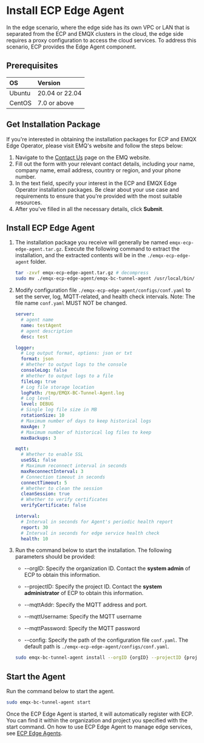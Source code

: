 # Install ECP Edge Agent

In the edge scenario, where the edge side has its own VPC or LAN that is separated from the ECP and EMQX clusters in the cloud, the edge side requires a proxy configuration to access the cloud services. To address this scenario, ECP provides the Edge Agent component.


## Prerequisites

| OS     | Version         |
| :----- | :-------------- |
| Ubuntu | 20.04  or 22.04 |
| CentOS | 7.0 or above    |

## Get Installation Package

If you're interested in obtaining the installation packages for ECP and EMQX Edge Operator, please visit EMQ's website and follow the steps below:

1. Navigate to the [Contact Us](https://www.emqx.com/en/contact?product=emqx-ecp) page on the EMQ website.
2. Fill out the form with your relevant contact details, including your name,  company name, email address, country or region, and your phone number. 
3. In the text field, specify your interest in the ECP and EMQX Edge Operator installation packages. Be clear about your use case and requirements to ensure that you're provided with the most suitable resources.
4. After you've filled in all the necessary details, click **Submit**.

## Install ECP Edge Agent

1. The installation package you receive will generally be named `emqx-ecp-edge-agent.tar.gz`.  Execute the following command to extract the installation, and the extracted contents will be in the `./emqx-ecp-edge-agent` folder. 

   ```bash
   tar -zxvf emqx-ecp-edge-agent.tar.gz # decompress
   sudo mv ./emqx-ecp-edge-agent/emqx-bc-tunnel-agent /usr/local/bin/ # move the executables into /usr/local/bin. Note: The directories under different operating systems may differ
   ```

   <!--这里需要说明常见操作系统下的目录吧-->

2. Modify configuration file `./emqx-ecp-edge-agent/configs/conf.yaml` to set the server, log, MQTT-related, and health check intervals. Note: The file name `conf.yaml` MUST NOT be changed. 

   ```yaml
   server:
     # agent name
     name: testAgent
     # agent description
     desc: test
   
   logger:
     # Log output format, options: json or txt
     format: json
     # Whether to output logs to the console
     consoleLog: false
     # Whether to output logs to a file
     fileLog: true
     # Log file storage location
     logPath: /tmp/EMQX-BC-Tunnel-Agent.log
     # Log level
     level: DEBUG
     # Single log file size in MB
     rotationSize: 10
     # Maximum number of days to keep historical logs
     maxAge: 7
     # Maximum number of historical log files to keep
     maxBackups: 3
   
   mqtt:
     # Whether to enable SSL
     useSSL: false
     # Maximum reconnect interval in seconds
     maxReconnectInterval: 3
     # Connection timeout in seconds
     connectTimeout: 5
     # Whether to clean the session
     cleanSession: true
     # Whether to verify certificates
     verifyCertificate: false
   
   interval:
     # Interval in seconds for Agent's periodic health report
     report: 30
     # Interval in seconds for edge service health check
     health: 10
   ```

3. Run the command below to start the installation. The following parameters should be provided:

   - --orgID: Specify the organization ID. Contact the **system admin** of ECP to obtain this information.

   - --projectID: Specify the project ID. Contact the **system administrator** of ECP to obtain this information.

   - --mqttAddr: Specify the MQTT address and port.

   - --mqttUsername: Specify the MQTT username

   - --mqttPassword: Specify the MQTT password

   - --config: Specify the path of the configuration file `conf.yaml`. The default path is `./emqx-ecp-edge-agent/configs/conf.yaml`.

   ```bash
   sudo emqx-bc-tunnel-agent install --orgID {orgID} --projectID {projectID} --mqttAddr {mqttAddr} --mqttUsername {mqttUsername} --mqttPassword {mqttPassword} --config ./emqx-ecp-edge-agent/configs/
   ```

## Start the Agent

Run the command below to start the agent. 

```bash
sudo emqx-bc-tunnel-agent start
```

Once the ECP Edge Agent is started, it will automatically register with ECP. You can find it within the organization and project you specified with the start command. On how to use ECP Edge Agent to manage edge services, see [ECP Edge Agents](../edge_service/batch_import.md#ecp-edge-agent).